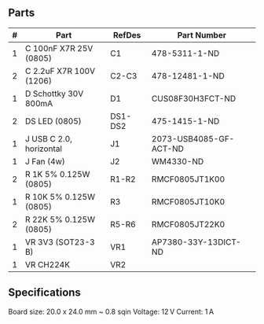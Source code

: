 ## Parts

|  # | Part                                      | RefDes  | Part Number                |
|---:|-------------------------------------------|---------|----------------------------|
|  1 | C 100nF X7R 25V (0805)                    | C1      | 478-5311-1-ND              |
|  2 | C 2.2uF X7R 100V (1206)                   | C2-C3   | 478-12481-1-ND             |
|  1 | D Schottky 30V 800mA                      | D1      | CUS08F30H3FCT-ND           |
|  2 | DS LED (0805)                             | DS1-DS2 | 475-1415-1-ND              |
|  1 | J USB C 2.0, horizontal                   | J1      | 2073-USB4085-GF-ACT-ND     |
|  1 | J Fan (4w)                                | J2      | WM4330-ND                  |
|  2 | R 1K 5% 0.125W (0805)                     | R1-R2   | RMCF0805JT1K00             |
|  1 | R 10K 5% 0.125W (0805)                    | R3      | RMCF0805JT10K0             |
|  2 | R 22K 5% 0.125W (0805)                    | R5-R6   | RMCF0805JT22K0             |
|  1 | VR 3V3 (SOT23-3 B)                        | VR1     | AP7380-33Y-13DICT-ND       |
|  1 | VR CH224K                                 | VR2     |                            |


## Specifications

Board size: 20.0 x 24.0 mm ~ 0.8 sqin
Voltage: 12 V
Current: 1 A
